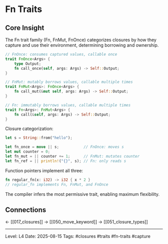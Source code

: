 # Fn Traits

## Core Insight
The Fn trait family (Fn, FnMut, FnOnce) categorizes closures by how they capture and use their environment, determining borrowing and ownership.

```rust
// FnOnce: consumes captured values, callable once
trait FnOnce<Args> {
    type Output;
    fn call_once(self, args: Args) -> Self::Output;
}

// FnMut: mutably borrows values, callable multiple times
trait FnMut<Args>: FnOnce<Args> {
    fn call_mut(&mut self, args: Args) -> Self::Output;
}

// Fn: immutably borrows values, callable multiple times
trait Fn<Args>: FnMut<Args> {
    fn call(&self, args: Args) -> Self::Output;
}
```

Closure categorization:
```rust
let s = String::from("hello");

let fn_once = move || s;           // FnOnce: moves s
let mut counter = 0;
let fn_mut = || counter += 1;      // FnMut: mutates counter
let fn_ref = || println!("{}", s); // Fn: only reads s
```

Function pointers implement all three:
```rust
fn regular_fn(x: i32) -> i32 { x * 2 }
// regular_fn implements Fn, FnMut, and FnOnce
```

The compiler infers the most permissive trait, enabling maximum flexibility.

## Connections
← [[017_closures]]
→ [[050_move_keyword]]
→ [[051_closure_types]]

---
Level: L4
Date: 2025-08-15
Tags: #closures #traits #fn-traits #capture